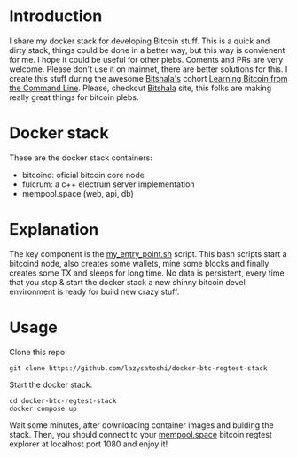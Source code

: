 # Introduction
I share my docker stack for developing Bitcoin stuff. This is a quick and dirty stack, things could be done in a better way, but this way is convienent for me. I hope it could be useful for other plebs. Coments and PRs are very welcome. Please don't use it on mainnet, there are better solutions for this. I create this stuff during the awesome [Bitshala's](https://www.bitshala.org/) cohort  [Learning Bitcoin from the Command Line](https://github.com/BlockchainCommons/Learning-Bitcoin-from-the-Command-Line). Please, checkout [Bitshala](https://www.bitshala.org/) site, this folks are making really great things for bitcoin plebs.


# Docker stack

These are the docker stack containers:
* bitcoind: oficial bitcoin core node
* fulcrum: a c++ electrum server implementation
* mempool.space (web, api, db)

# Explanation

The key component is the [my_entry_point.sh](my_entry_point.sh) script. This bash scripts start a bitcoind node, also creates some wallets, mine some blocks and finally creates some TX and sleeps for long time. No data is persistent, every time that you stop & start the docker stack a new shinny bitcoin devel environment is ready for build new crazy stuff.

# Usage

Clone this repo:
```
git clone https://github.com/lazysatoshi/docker-btc-regtest-stack
```

Start the docker stack:

```
cd docker-btc-regtest-stack
docker compose up
```

Wait some minutes, after downloading container images and bulding the stack. Then, you should connect to your [mempool.space](http://localhost:1080) bitcoin regtest explorer at localhost port 1080 and enjoy it!

